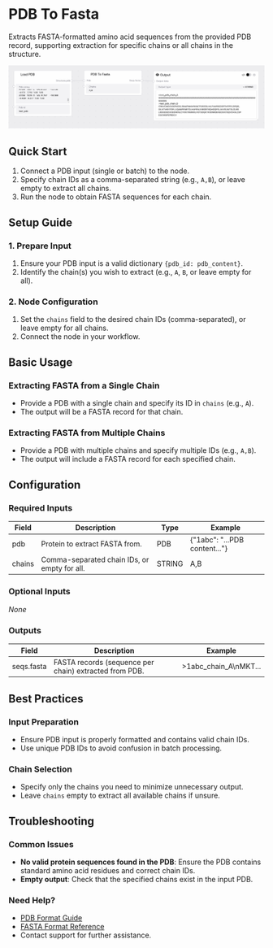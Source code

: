 # PDB To Fasta

Extracts FASTA-formatted amino acid sequences from the provided PDB record, supporting extraction for specific chains or all chains in the structure.

<img src="/images/nodes/biotech/biotech-utils/pdb-to-fasta.png" alt="PDB To Fasta" class="rounded-lg">

## Quick Start

1. Connect a PDB input (single or batch) to the node.
2. Specify chain IDs as a comma-separated string (e.g., `A,B`), or leave empty to extract all chains.
3. Run the node to obtain FASTA sequences for each chain.

## Setup Guide

### 1. Prepare Input
1. Ensure your PDB input is a valid dictionary `{pdb_id: pdb_content}`.
2. Identify the chain(s) you wish to extract (e.g., `A`, `B`, or leave empty for all).

### 2. Node Configuration
1. Set the `chains` field to the desired chain IDs (comma-separated), or leave empty for all chains.
2. Connect the node in your workflow.

## Basic Usage

### Extracting FASTA from a Single Chain
* Provide a PDB with a single chain and specify its ID in `chains` (e.g., `A`).
* The output will be a FASTA record for that chain.

### Extracting FASTA from Multiple Chains
* Provide a PDB with multiple chains and specify multiple IDs (e.g., `A,B`).
* The output will include a FASTA record for each specified chain.

## Configuration

### Required Inputs
| Field  | Description                                      | Type   | Example |
|--------|--------------------------------------------------|--------|---------|
| pdb    | Protein to extract FASTA from.                   | PDB    | {"1abc": "...PDB content..."} |
| chains | Comma-separated chain IDs, or empty for all.     | STRING | A,B     |

### Optional Inputs
*None*

### Outputs
| Field        | Description                                 | Example                |
|--------------|---------------------------------------------|------------------------|
| seqs.fasta   | FASTA records (sequence per chain) extracted from PDB. | >1abc_chain_A\nMKT... |

## Best Practices

### Input Preparation
* Ensure PDB input is properly formatted and contains valid chain IDs.
* Use unique PDB IDs to avoid confusion in batch processing.

### Chain Selection
* Specify only the chains you need to minimize unnecessary output.
* Leave `chains` empty to extract all available chains if unsure.

## Troubleshooting

### Common Issues
* **No valid protein sequences found in the PDB**: Ensure the PDB contains standard amino acid residues and correct chain IDs.
* **Empty output**: Check that the specified chains exist in the input PDB.

### Need Help?
* [PDB Format Guide](https://www.wwpdb.org/documentation/file-format)
* [FASTA Format Reference](https://en.wikipedia.org/wiki/FASTA_format)
* Contact support for further assistance.
